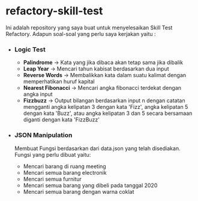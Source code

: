 # refactory-skill-test

Ini adalah repository yang saya buat untuk menyelesaikan Skill Test Refactory.
Adapun soal-soal yang perlu saya kerjakan yaitu :

- ### Logic Test
  - **Palindrome** -> Kata yang jika dibaca akan tetap sama jika dibalik  
  - **Leap Year** -> Mencari tahun kabisat berdasarkan dua input
  - **Reverse Words** -> Membalikkan kata dalam suatu kalimat dengan memperhatikan huruf kapital
  - **Nearest Fibonacci** -> Mencari angka fibonacci terdekat dengan angka input
  - **Fizzbuzz** -> Output bilangan berdasarkan input n dengan catatan mengganti angka kelipatan 3 dengan kata 'Fizz', angka kelipatan 5 dengan kata 'Buzz', 
  atau angka kelipatan 3 dan 5 secara bersamaan diganti dengan kata 'FizzBuzz'
  
- ### JSON Manipulation
  Membuat Fungsi berdasarkan dari data.json yang telah disediakan. Fungsi yang perlu dibuat yaitu:
  - Mencari barang di ruang meeting
  - Mencari semua barang electronik
  - Mencari semua furnitur
  - Mencari semua barang yang dibeli pada tanggal 2020
  - Mencari semua barang dengan warna coklat
 
